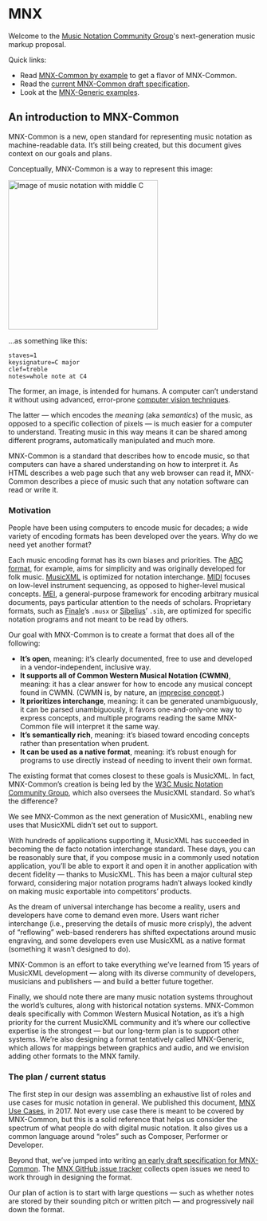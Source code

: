 # MNX

Welcome to the [Music Notation Community Group](https://www.w3.org/community/music-notation/)'s next-generation music markup proposal.

Quick links:

- Read [MNX-Common by example](https://w3c.github.io/mnx/by-example/) to get a flavor of MNX-Common.
- Read the [current MNX-Common draft specification](https://w3c.github.io/mnx/specification/common/).
- Look at the [MNX-Generic examples](https://joeberkovitz.github.io/gmnx-viewer/).

## An introduction to MNX-Common

MNX-Common is a new, open standard for representing music notation as machine-readable data. It’s still being created, but this document gives context on our goals and plans.

Conceptually, MNX-Common is a way to represent this image:

<img src="https://github.com/w3c/mnx/blob/master/middle-c.png" alt="Image of music notation with middle C" width="300">

...as something like this:

```
staves=1
keysignature=C major
clef=treble
notes=whole note at C4
```

The former, an image, is intended for humans. A computer can’t understand it without using advanced, error-prone [computer vision techniques](https://en.wikipedia.org/wiki/Optical_music_recognition).

The latter — which encodes the _meaning_ (aka _semantics_) of the music, as opposed to a specific collection of pixels — is much easier for a computer to understand. Treating music in this way means it can be shared among different programs, automatically manipulated and much more.

MNX-Common is a standard that describes how to encode music, so that computers can have a shared understanding on how to interpret it. As HTML describes a web page such that any web browser can read it, MNX-Common describes a piece of music such that any notation software can read or write it.

### Motivation

People have been using computers to encode music for decades; a wide variety of encoding formats has been developed over the years. Why do we need yet another format?

Each music encoding format has its own biases and priorities. The [ABC format](https://abcnotation.com/), for example, aims for simplicity and was originally developed for folk music. [MusicXML](https://www.musicxml.com/) is optimized for notation interchange. [MIDI](https://en.wikipedia.org/wiki/MIDI) focuses on low-level instrument sequencing, as opposed to higher-level musical concepts. [MEI](https://music-encoding.org/), a general-purpose framework for encoding arbitrary musical documents, pays particular attention to the needs of scholars. Proprietary formats, such as [Finale](https://www.finalemusic.com/)’s `.musx` or [Sibelius](https://www.avid.com/sibelius)’ `.sib`, are optimized for specific notation programs and not meant to be read by others.

Our goal with MNX-Common is to create a format that does all of the following:

* **It’s open**, meaning: it’s clearly documented, free to use and developed in a vendor-independent, inclusive way.
* **It supports all of Common Western Musical Notation (CWMN)**, meaning: it has a clear answer for how to encode any musical concept found in CWMN. (CWMN is, by nature, an [imprecise concept](https://w3c.github.io/mnx/overview/#mnx-score-types).)
* **It prioritizes interchange**, meaning: it can be generated unambiguously, it can be parsed unambiguously, it favors one-and-only-one way to express concepts, and multiple programs reading the same MNX-Common file will interpret it the same way.
* **It’s semantically rich**, meaning: it’s biased toward encoding concepts rather than presentation when prudent.
* **It can be used as a native format**, meaning: it’s robust enough for programs to use directly instead of needing to invent their own format.

The existing format that comes closest to these goals is MusicXML. In fact, MNX-Common’s creation is being led by the [W3C Music Notation Community Group](https://www.w3.org/community/music-notation/), which also oversees the MusicXML standard. So what’s the difference?

We see MNX-Common as the next generation of MusicXML, enabling new uses that MusicXML didn’t set out to support.

With hundreds of applications supporting it, MusicXML has succeeded in becoming the de facto notation interchange standard. These days, you can be reasonably sure that, if you compose music in a commonly used notation application, you’ll be able to export it and open it in another application with decent fidelity — thanks to MusicXML. This has been a major cultural step forward, considering major notation programs hadn’t always looked kindly on making music exportable into competitors’ products.

As the dream of universal interchange has become a reality, users and developers have come to demand even more. Users want richer interchange (i.e., preserving the details of music more crisply), the advent of “reflowing” web-based renderers has shifted expectations around music engraving, and some developers even use MusicXML as a native format (something it wasn’t designed to do).

MNX-Common is an effort to take everything we’ve learned from 15 years of MusicXML development — along with its diverse community of developers, musicians and publishers — and build a better future together.

Finally, we should note there are many music notation systems throughout the world’s cultures, along with historical notation systems. MNX-Common deals specifically with Common Western Musical Notation, as it’s a high priority for the current MusicXML community and it’s where our collective expertise is the strongest — but our long-term plan is to support other systems. We’re also designing a format tentatively called MNX-Generic, which allows for mappings between graphics and audio, and we envision adding other formats to the MNX family.

### The plan / current status

The first step in our design was assembling an exhaustive list of roles and use cases for music notation in general. We published this document, [MNX Use Cases](https://w3c.github.io/mnx/use-cases/), in 2017. Not every use case there is meant to be covered by MNX-Common, but this is a solid reference that helps us consider the spectrum of what people do with digital music notation. It also gives us a common language around “roles” such as Composer, Performer or Developer.

Beyond that, we’ve jumped into writing [an early draft specification for MNX-Common](https://w3c.github.io/mnx/overview/). The [MNX GitHub issue tracker](https://github.com/w3c/mnx/issues) collects open issues we need to work through in designing the format.

Our plan of action is to start with large questions — such as whether notes are stored by their sounding pitch or written pitch — and progressively nail down the format.

